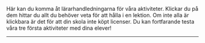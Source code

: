 <!-- Template: Activity Overview -->
<!-- Link: /teacher/aktiviteter/ -->
<!-- Page name: Aktiviteter -->
<!-- Title: {empty} -->
<!-- Description: {empty} -->
<!-- Preview image: {empty} -->
<!-- Keywords: {empty} -->
<!-- Activities Overview Intro: -->

Här kan du komma åt lärarhandledningarna för våra aktiviteter. Klickar du på dem hittar du allt du behöver veta för att hålla i en lektion. Om inte alla är klickbara är det för att din skola inte köpt licenser. Du kan fortfarande testa våra tre första aktiviteter med dina elever!

---

<!-- Bottom: {empty} -->
